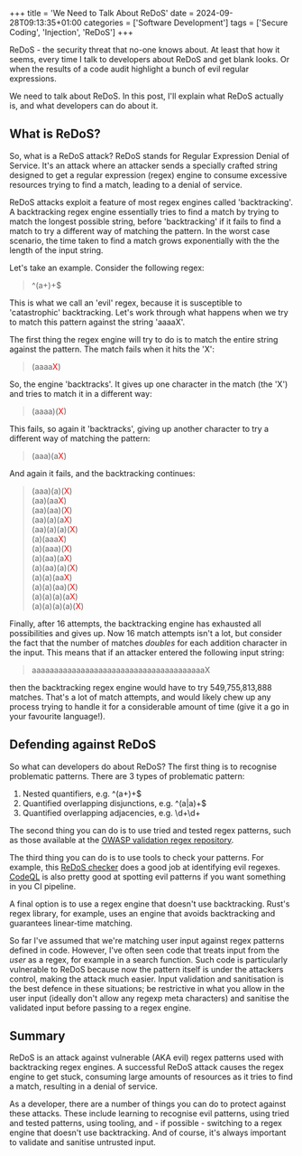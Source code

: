 +++
title = 'We Need to Talk About ReDoS'
date = 2024-09-28T09:13:35+01:00
categories = ['Software Development']
tags = ['Secure Coding', 'Injection', 'ReDoS']
+++

ReDoS - the security threat that no-one knows about. At least that how it seems, every time I talk to developers about ReDoS and get blank looks. Or when the results of a code audit highlight a bunch of evil regular expressions.

We need to talk about ReDoS. In this post, I'll explain what ReDoS actually is, and what developers can do about it.

## What is ReDoS?
So, what is a ReDoS attack? ReDoS stands for Regular Expression Denial of Service. It's an attack where an attacker sends a specially crafted string designed to get a regular expression (regex) engine to consume excessive resources trying to find a match, leading to a denial of service.

ReDoS attacks exploit a feature of most regex engines called 'backtracking'. A backtracking regex engine essentially tries to find a match by trying to match the longest possible string, before 'backtracking' if it fails to find a match to try a different way of matching the pattern. In the worst case scenario, the time taken to find a match grows exponentially with the the length of the input string.

Let's take an example.  Consider the following regex:

> ^(a+)+$

This is what we call an 'evil' regex, because it is susceptible to 'catastrophic' backtracking. Let's work through what happens when we try to match this pattern against the string 'aaaaX'.

The first thing the regex engine will try to do is to match the entire string against the pattern. The match fails when it hits the 'X':

> (aaaa<span style='color: red;'>X</span>)

So, the engine 'backtracks'. It gives up one character in the match (the 'X') and tries to match it in a different way:

>(aaaa)(<span style='color: red;'>X</span>)

This fails, so again it 'backtracks', giving up another character to try a different way of matching the pattern:

>(aaa)(a<span style='color: red;'>X</span>)

And again it fails, and the backtracking continues:

>(aaa)(a)(<span style='color: red;'>X</span>)<br>
(aa)(aa<span style='color: red;'>X</span>)<br>
(aa)(aa)(<span style='color: red;'>X</span>)<br>
(aa)(a)(a<span style='color: red;'>X</span>)<br>
(aa)(a)(a)(<span style='color: red;'>X</span>)<br>
(a)(aaa<span style='color: red;'>X</span>)<br>
(a)(aaa)(<span style='color: red;'>X</span>)<br>
(a)(aa)(a<span style='color: red;'>X</span>)<br>
(a)(aa)(a)(<span style='color: red;'>X</span>)<br>
(a)(a)(aa<span style='color: red;'>X</span>)<br>
(a)(a)(aa)(<span style='color: red;'>X</span>)<br>
(a)(a)(a)(a<span style='color: red;'>X</span>)<br>
(a)(a)(a)(a)(<span style='color: red;'>X</span>)<br>

Finally, after 16 attempts, the backtracking engine has exhausted all possibilities and gives up. Now 16 match attempts isn't a lot, but consider the fact that the number of matches *doubles* for each addition character in the input. This means that if an attacker entered the following input string:

> aaaaaaaaaaaaaaaaaaaaaaaaaaaaaaaaaaaaaaaX

then the backtracking regex engine would have to try 549,755,813,888 matches. That's a lot of match attempts, and would likely chew up any process trying to handle it for a considerable amount of time (give it a go in your favourite language!).

## Defending against ReDoS
So what can developers do about ReDoS?  The first thing is to recognise problematic patterns. There are 3 types of problematic pattern:

1. Nested quantifiers, e.g. ^(a+)+$
2. Quantified overlapping disjunctions, e.g. ^(a|a)+$
3. Quantified overlapping adjacencies, e.g. \d+\d+

The second thing you can do is to use tried and tested regex patterns, such as those available at the [OWASP validation regex repository](https://owasp.org/www-community/OWASP_Validation_Regex_Repository).

The third thing you can do is to use tools to check your patterns. For example, this [ReDoS checker](https://devina.io/redos-checker) does a good job at identifying evil regexes. [CodeQL](https://codeql.github.com) is also pretty good at spotting evil patterns if you want something in you CI pipeline.

A final option is to use a regex engine that doesn't use backtracking. Rust's regex library, for example, uses an engine that avoids backtracking and guarantees linear-time matching.

So far I've assumed that we're matching user input against regex patterns defined in code. However, I've often seen code that treats input from the *user* as a regex, for example in a search function. Such code is particularly vulnerable to ReDoS because now the pattern itself is under the attackers control, making the attack much easier. Input validation and sanitisation is the best defence in these situations; be restrictive in what you allow in the user input (ideally don't allow any regexp meta characters) and sanitise the validated input before passing to a regex engine.

## Summary
ReDoS is an attack against vulnerable (AKA evil) regex patterns used with backtracking regex engines. A successful ReDoS attack causes the regex engine to get stuck, consuming large amounts of resources as it tries to find a match, resulting in a denial of service.

As a developer, there are a number of things you can do to protect against these attacks. These include learning to recognise evil patterns, using tried and tested patterns, using tooling, and - if possible - switching to a regex engine that doesn't use backtracking. And of course, it's always important to validate and sanitise untrusted input.
